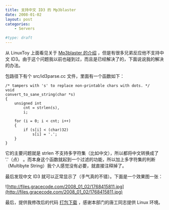 ```yaml
---
title: 支持中文 ID3 的 Mp3blaster
date: 2008-01-02
layout: post
categories:
    - Servers

#type: draft
---
```


从 LinuxToy 上面看见关于  [Mp3blaster 的介绍](http://linuxtoy.org/archives/mp3blaster.html) ，但是有很多兄弟反应他不支持中文 ID3。由于这个问题我以前也碰到过，而且是已经解决了的，下面说说我的解决的办法。

包路径下有个 src/id3parse.cc 文件，里面有一个函数如下：

```
/* tampers with 's' to replace non-printable chars with dots. */
void
convert_to_sane_string(char *s)
{
    unsigned int
        cnt = strlen(s),
        i;

    for (i = 0; i < cnt; i++)
    {
        if (s[i] < (char)32)
            s[i] = '.';
    }
}
```

它的主要问题就是 strlen 不支持多字符集（比如中文），所以都将中文转换成了 '.'（点） 。而本身这个函数就起到一个过滤的功能，所以加上多字符集的判断（Multibyte String）我个人感觉没有必要，就直接注释掉了。

最后发现中文 ID3 就可以正常显示了（手气真的不错）。下面是一个效果图一张：

![http://files.gracecode.com/2008_01_02/1768415811.jpg](http://files.gracecode.com/2008_01_02/1768415811.jpg)

最后，提供我修改后的代码 [打包下载](http://files.gracecode.com/2008_01_02/1199244384.tgz) ，感谢本部门的唐工同志提供 Linux 环境。
